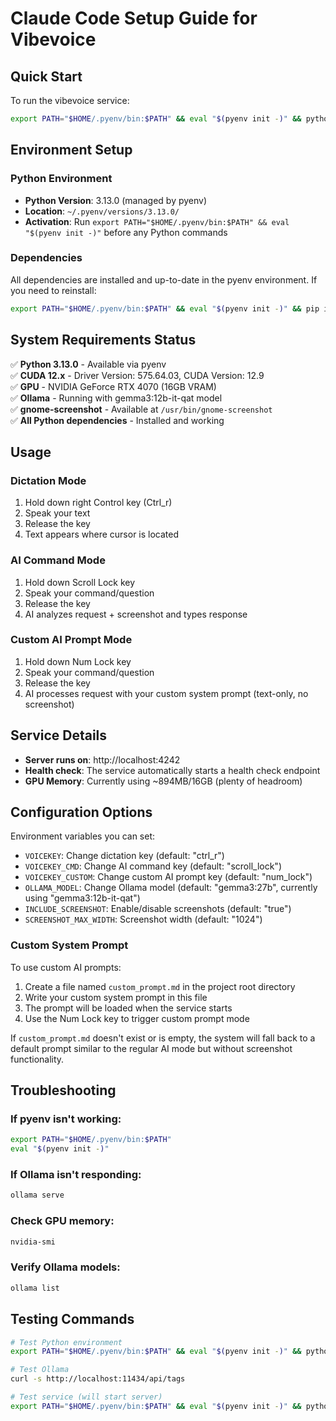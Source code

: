 # Claude Code Setup Guide for Vibevoice

## Quick Start

To run the vibevoice service:

```bash
export PATH="$HOME/.pyenv/bin:$PATH" && eval "$(pyenv init -)" && python src/vibevoice/cli.py
```

## Environment Setup

### Python Environment
- **Python Version**: 3.13.0 (managed by pyenv)
- **Location**: `~/.pyenv/versions/3.13.0/`
- **Activation**: Run `export PATH="$HOME/.pyenv/bin:$PATH" && eval "$(pyenv init -)"` before any Python commands

### Dependencies
All dependencies are installed and up-to-date in the pyenv environment. If you need to reinstall:

```bash
export PATH="$HOME/.pyenv/bin:$PATH" && eval "$(pyenv init -)" && pip install -r requirements.txt
```

## System Requirements Status

✅ **Python 3.13.0** - Available via pyenv  
✅ **CUDA 12.x** - Driver Version: 575.64.03, CUDA Version: 12.9  
✅ **GPU** - NVIDIA GeForce RTX 4070 (16GB VRAM)  
✅ **Ollama** - Running with gemma3:12b-it-qat model  
✅ **gnome-screenshot** - Available at `/usr/bin/gnome-screenshot`  
✅ **All Python dependencies** - Installed and working  

## Usage

### Dictation Mode
1. Hold down right Control key (Ctrl_r)
2. Speak your text
3. Release the key
4. Text appears where cursor is located

### AI Command Mode  
1. Hold down Scroll Lock key
2. Speak your command/question
3. Release the key
4. AI analyzes request + screenshot and types response

### Custom AI Prompt Mode
1. Hold down Num Lock key
2. Speak your command/question
3. Release the key
4. AI processes request with your custom system prompt (text-only, no screenshot)

## Service Details

- **Server runs on**: http://localhost:4242
- **Health check**: The service automatically starts a health check endpoint
- **GPU Memory**: Currently using ~894MB/16GB (plenty of headroom)

## Configuration Options

Environment variables you can set:
- `VOICEKEY`: Change dictation key (default: "ctrl_r")
- `VOICEKEY_CMD`: Change AI command key (default: "scroll_lock") 
- `VOICEKEY_CUSTOM`: Change custom AI prompt key (default: "num_lock")
- `OLLAMA_MODEL`: Change Ollama model (default: "gemma3:27b", currently using "gemma3:12b-it-qat")
- `INCLUDE_SCREENSHOT`: Enable/disable screenshots (default: "true")
- `SCREENSHOT_MAX_WIDTH`: Screenshot width (default: "1024")

### Custom System Prompt

To use custom AI prompts:
1. Create a file named `custom_prompt.md` in the project root directory
2. Write your custom system prompt in this file
3. The prompt will be loaded when the service starts
4. Use the Num Lock key to trigger custom prompt mode

If `custom_prompt.md` doesn't exist or is empty, the system will fall back to a default prompt similar to the regular AI mode but without screenshot functionality.

## Troubleshooting

### If pyenv isn't working:
```bash
export PATH="$HOME/.pyenv/bin:$PATH"
eval "$(pyenv init -)"
```

### If Ollama isn't responding:
```bash
ollama serve
```

### Check GPU memory:
```bash
nvidia-smi
```

### Verify Ollama models:
```bash
ollama list
```

## Testing Commands

```bash
# Test Python environment
export PATH="$HOME/.pyenv/bin:$PATH" && eval "$(pyenv init -)" && python --version

# Test Ollama
curl -s http://localhost:11434/api/tags

# Test service (will start server)
export PATH="$HOME/.pyenv/bin:$PATH" && eval "$(pyenv init -)" && python src/vibevoice/cli.py
```